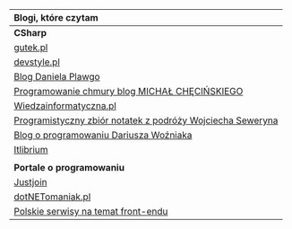 | **Blogi, które czytam** |
| :--- |
| **CSharp** |
| [gutek.pl](https://blog.gutek.pl/) |
| [devstyle.pl](https://devstyle.pl) |
| [Blog Daniela Plawgo](https://plawgo.pl/) |
| [Programowanie chmury blog MICHAŁ CHĘCIŃSKIEGO](https://michalchecinski.pl/) |
| [Wiedzainformatyczna.pl](https://wiedzainformatyczna.pl/) |
| [Programistyczny zbiór notatek z podróży Wojciecha Seweryna](https://www.wojciechseweryn.pl/) |
| [Blog o programowaniu Dariusza Woźniaka](https://dariuszwozniak.net/) |
| [Itlibrium](https://itlibrium.com/blog/) |
|  |
| **Portale o programowaniu** |
| [Justjoin](https://geek.justjoin.it/) |
| [dotNETomaniak.pl](https://dotnetomaniak.pl/) |
| [Polskie serwisy na temat front-endu](https://www.polskifrontend.pl/) |



